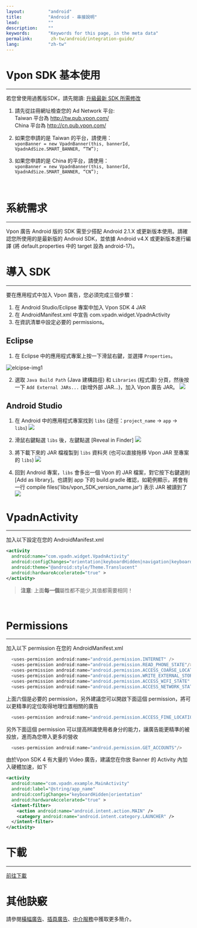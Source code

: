 ```yaml
---
layout:         "android"
title:          "Android - 串接說明"
lead:           ""
description:    ""
keywords:       "Keywords for this page, in the meta data"
permalink:       zh-tw/android/integration-guide/
lang:           "zh-tw"
---
```


# Vpon SDK 基本使用
----
若您曾使用過舊版SDK，請先閱讀: [升級最新 SDK 所需修改](../../latest-news/update-to-SDK4_2_x/)

1. 請先從註冊網址檢查您的 Ad Network 平台: <br>
Taiwan 平台為 <http://tw.pub.vpon.com/> <br>
China  平台為 <http://cn.pub.vpon.com/>

2. 如果您申請的是 Taiwan 的平台，請使用： <br>
`vponBanner = new VpadnBanner(this, bannerId, VpadnAdSize.SMART_BANNER,
“TW”);`

3. 如果您申請的是 China 的平台，請使用： <br>
`vponBanner = new VpadnBanner(this, bannerId, VpadnAdSize.SMART_BANNER,
“CN”);`
<br>


# 系統需求
-----------
Vpon 廣告 Android 版的 SDK 需至少搭配 Android 2.1.X 或更新版本使用。請確認您所使用的是最新版的 Android SDK，並依據 Android v4.X 或更新版本進行編譯 (將 default.properties 中的 target 設為 android-17)。

# 導入 SDK
----------
要在應用程式中加入 Vpon 廣告，您必須完成三個步驟：

1. 在 Android Studio/Eclipse 專案中加入 Vpon SDK 4 JAR
2. 在 AndroidManifest.xml 中宣告 com.vpadn.widget.VpadnActivity
3. 在資訊清單中設定必要的 permissions。


## Eclipse
1. 在 Eclipse 中的應用程式專案上按一下滑鼠右鍵，並選擇 `Properties`。
<img src = "{{site.imgurl}}/A-sdk330-01.png" alt="elcipse-img1" class="width-400">

2. 選取 `Java Build Path` (Java 建構路徑) 和 `Libraries` (程式庫) 分頁，然後按一下 `Add External JARs...` (新增外部 JAR...)，加入 Vpon 廣告 JAR。
![]({{site.imgurl}}/A-sdk330-02.png)

## Android Studio
1. 在 Android 中的應用程式專案找到 `libs` (途徑：`project_name` -> `app` -> `libs`)
![]({{site.imgurl}}/ProjectLibFolder.jpg)


2. 滑鼠右鍵點選 `libs` 後，左鍵點選 [Reveal in Finder]
![]({{site.imgurl}}/DropJarFileToLibFolder.jpg)


3. 將下載下來的 JAR 檔複製到 `libs` 資料夾 (也可以直接拖移 Vpon JAR 至專案的 `libs`)
![]({{site.imgurl}}/MainInterface.jpg)



4. 回到 Android 專案，`libs` 會多出一個 Vpon 的 JAR 檔案，對它按下右鍵選則 [Add as library]。也請到 app 下的 build.gradle 確認，如範例顯示，將會有一行 compile files('libs/vpon_SDK_version_name.jar') 表示 JAR 被讀到了
![]({{site.imgurl}}/ModifyBuildGradle.jpg)


# VpadnActivity
---
加入以下設定在您的 AndroidManifest.xml

```xml
<activity
  android:name="com.vpadn.widget.VpadnActivity"
  android:configChanges="orientation|keyboardHidden|navigation|keyboard|screenLayout|uiMode|screenSize|smallestScreenSize"
  android:theme="@android:style/Theme.Translucent"
  android:hardwareAccelerated="true" >
</activity>
```

> **注意**: 上面**每一個**屬性都不能少,其值都需要相同！

<br>

# Permissions
---
加入以下 permission 在您的 AndroidManifest.xml

```java
  <uses-permission android:name="android.permission.INTERNET" />
  <uses-permission android:name="android.permission.READ_PHONE_STATE"/>
  <uses-permission android:name="android.permission.ACCESS_COARSE_LOCATION"/>
  <uses-permission android:name="android.permission.WRITE_EXTERNAL_STORAGE" />
  <uses-permission android:name="android.permission.ACCESS_WIFI_STATE" />
  <uses-permission android:name="android.permission.ACCESS_NETWORK_STATE"/>
```
上面六個是必要的 permission，另外建議您可以開啟下面這個 permission，將可以更精準的定位取得地理位置相關的廣告


```java
  <uses-permission android:name="android.permission.ACCESS_FINE_LOCATION"/>
```
另外下面這個 permission 可以提高辨識使用者身分的能力，讓廣告能更精準的被投放，進而為您帶入更多的營收


```java
  <uses-permission android:name="android.permission.GET_ACCOUNTS"/>
```

由於Vpon SDK 4 有大量的 Video 廣告，建議您在你放 Banner 的 Activity 內加入硬體加速，如下


```xml
<activity
  android:name="com.vpadn.example.MainActivity"
  android:label="@string/app_name"
  android:configChanges="keyboardHidden|orientation"
  android:hardwareAccelerated="true" >
  <intent-filter>
    <action android:name="android.intent.action.MAIN" />
    <category android:name="android.intent.category.LAUNCHER" />
  </intent-filter>
</activity>
```

# 下載
---
[前往下載]({{site.baseurl}}/android/download)


# 其他訣竅
請參閱[橫幅廣告](../banner)、[插頁廣告](../Interstitial)、[中介服務](../mediation)中獲取更多簡介。
